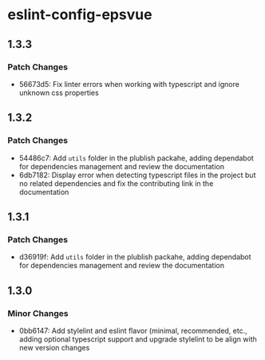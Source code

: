 # eslint-config-epsvue

## 1.3.3

### Patch Changes

- 56673d5: Fix linter errors when working with typescript and ignore unknown css properties

## 1.3.2

### Patch Changes

- 54486c7: Add `utils` folder in the plublish packahe, adding dependabot for dependencies management and review the documentation
- 6db7182: Display error when detecting typescript files in the project but no related dependencies and fix the contributing link in the documentation

## 1.3.1

### Patch Changes

- d36919f: Add `utils` folder in the plublish packahe, adding dependabot for dependencies management and review the documentation

## 1.3.0

### Minor Changes

- 0bb6147: Add stylelint and eslint flavor (minimal, recommended, etc., adding optional typescript support and upgrade stylelint to be align with new version changes
